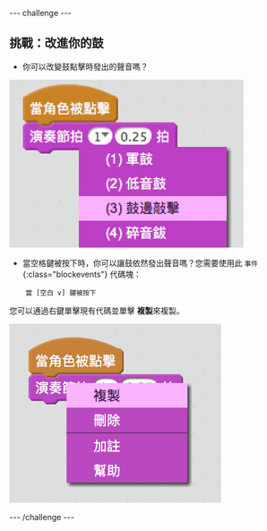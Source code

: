 --- challenge ---

## 挑戰：改進你的鼓

+ 你可以改變鼓點擊時發出的聲音嗎？

![截圖](images/band-drum-sound.png)

+ 當空格鍵被按下時，你可以讓鼓依然發出聲音嗎？您需要使用此 `事件`{:class="blockevents"} 代碼塊：

```blocks
    當 [空白 v] 鍵被按下
```

您可以通過右鍵單擊現有代碼並單擊 **複製**來複製。

![截圖](images/band-duplicate-code.png)

--- /challenge ---